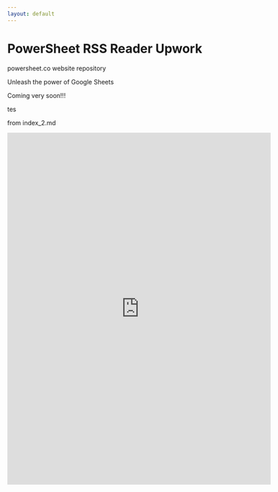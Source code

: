 ```yaml
---
layout: default
---
```


# PowerSheet RSS Reader Upwork

powersheet.co website repository

Unleash the power of Google Sheets

Coming very soon!!!

tes

from index_2.md

 <iframe width="600" height="800" frameborder="0" src="https://docs.google.com/spreadsheet/pub?key=1rWnBxvS-7w7baSJjVcvTzefrPKKPm5qwrH5fJMEThhA&gid=0&gridlines=false&range=A1:D40&widget=false&chrome=false" title="Tiers Comparison"></iframe>

 
